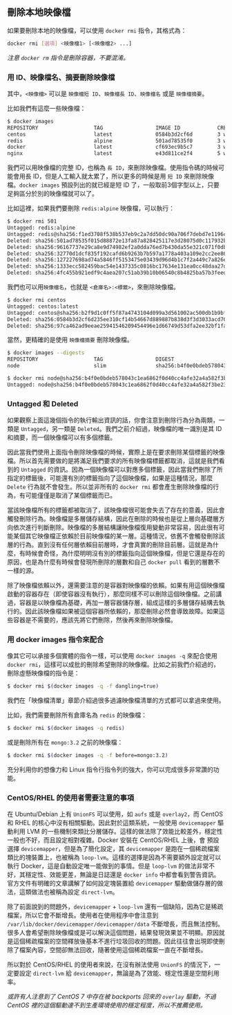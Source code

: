 ## 刪除本地映像檔

如果要刪除本地的映像檔，可以使用 `docker rmi` 指令，其格式為：

```bash
docker rmi [選項] <映像檔1> [<映像檔2> ...]
```

*注意 `docker rm` 指令是刪除容器，不要混淆。*

### 用 ID、映像檔名、摘要刪除映像檔

其中，`<映像檔>` 可以是 `映像檔短 ID`、`映像檔長 ID`、`映像檔名` 或是 `映像檔摘要`。

比如我們有這麼一些映像檔：

```bash
$ docker images
REPOSITORY                  TAG                 IMAGE ID            CREATED             SIZE
centos                      latest              0584b3d2cf6d        3 weeks ago         196.5 MB
redis                       alpine              501ad78535f0        3 weeks ago         21.03 MB
docker                      latest              cf693ec9b5c7        3 weeks ago         105.1 MB
nginx                       latest              e43d811ce2f4        5 weeks ago         181.5 MB
```

我們可以用映像檔的完整 ID，也稱為 `長 ID`，來刪除映像檔。使用指令碼的時候可能會用長 ID，但是人工輸入就太累了，所以更多的時候是用 `短 ID` 來刪除映像檔。`docker images`  預設列出的就已經是短 ID 了，一般取前3個字型以上，只要足夠區分於別的映像檔就可以了。

比如這裡，如果我們要刪除 `redis:alpine` 映像檔，可以執行：

```bash
$ docker rmi 501
Untagged: redis:alpine
Untagged: redis@sha256:f1ed3708f538b537eb9c2a7dd50dc90a706f7debd7e1196c9264edeea521a86d
Deleted: sha256:501ad78535f015d88872e13fa87a828425117e3d28075d0c117932b05bf189b7
Deleted: sha256:96167737e29ca8e9d74982ef2a0dda76ed7b430da55e321c071f0dbff8c2899b
Deleted: sha256:32770d1dcf835f192cafd6b9263b7b597a1778a403a109e2cc2ee866f74adf23
Deleted: sha256:127227698ad74a5846ff5153475e03439d96d4b1c7f2a449c7a826ef74a2d2fa
Deleted: sha256:1333ecc582459bac54e1437335c0816bc17634e131ea0cc48daa27d32c75eab3
Deleted: sha256:4fc455b921edf9c4aea207c51ab39b10b06540c8b4825ba57b3feed1668fa7c7
```

我們也可以用`映像檔名`，也就是 `<倉庫名>:<標籤>`，來刪除映像檔。

```bash
$ docker rmi centos
Untagged: centos:latest
Untagged: centos@sha256:b2f9d1c0ff5f87a4743104d099a3d561002ac500db1b9bfa02a783a46e0d366c
Deleted: sha256:0584b3d2cf6d235ee310cf14b54667d889887b838d3f3d3033acd70fc3c48b8a
Deleted: sha256:97ca462ad9eeae25941546209454496e1d66749d53dfa2ee32bf1faabd239d38
```

當然，更精確的是使用 `映像檔摘要` 刪除映像檔。

```bash
$ docker images --digests
REPOSITORY                  TAG                 DIGEST                                                                    IMAGE ID            CREATED             SIZE
node                        slim                sha256:b4f0e0bdeb578043c1ea6862f0d40cc4afe32a4a582f3be235a3b164422be228   6e0c4c8e3913        3 weeks ago         214 MB

$ docker rmi node@sha256:b4f0e0bdeb578043c1ea6862f0d40cc4afe32a4a582f3be235a3b164422be228
Untagged: node@sha256:b4f0e0bdeb578043c1ea6862f0d40cc4afe32a4a582f3be235a3b164422be228
```

### Untagged 和 Deleted

如果觀察上面這幾個指令的執行輸出資訊的話，你會注意到刪除行為分為兩類，一類是 `Untagged`，另一類是 `Deleted`。我們之前介紹過，映像檔的唯一識別是其 ID 和摘要，而一個映像檔可以有多個標籤。

因此當我們使用上面指令刪除映像檔的時候，實際上是在要求刪除某個標籤的映像檔。所以首先需要做的是將滿足我們要求的所有映像檔標籤都取消，這就是我們看到的 `Untagged` 的資訊。因為一個映像檔可以對應多個標籤，因此當我們刪除了所指定的標籤後，可能還有別的標籤指向了這個映像檔，如果是這種情況，那麼 `Delete` 行為就不會發生。所以並非所有的 `docker rmi` 都會產生刪除映像檔的行為，有可能僅僅是取消了某個標籤而已。

當該映像檔所有的標籤都被取消了，該映像檔很可能會失去了存在的意義，因此會觸發刪除行為。映像檔是多層儲存結構，因此在刪除的時候也是從上層向基礎層方向依次進行判斷刪除。映像檔的多層結構讓映像檔復用變動非常容易，因此很有可能某個其它映像檔正依賴於目前映像檔的某一層。這種情況，依舊不會觸發刪除該層的行為。直到沒有任何層依賴目前層時，才會真實的刪除目前層。這就是為什麼，有時候會奇怪，為什麼明明沒有別的標籤指向這個映像檔，但是它還是存在的原因，也是為什麼有時候會發現所刪除的層數和自己 `docker pull` 看到的層數不一樣的源。

除了映像檔依賴以外，還需要注意的是容器對映像檔的依賴。如果有用這個映像檔啟動的容器存在（即使容器沒有執行），那麼同樣不可以刪除這個映像檔。之前講過，容器是以映像檔為基礎，再加一層容器儲存層，組成這樣的多層儲存結構去執行的。因此該映像檔如果被這個容器所依賴的，那麼刪除必然會導致故障。如果這些容器是不需要的，應該先將它們刪除，然後再來刪除映像檔。

### 用 docker images 指令來配合

像其它可以承接多個實體的指令一樣，可以使用 `docker images -q` 來配合使用 `docker rmi`，這樣可以成批的刪除希望刪除的映像檔。比如之前我們介紹過的，刪除虛懸映像檔的指令是：

```bash
$ docker rmi $(docker images -q -f dangling=true)
```

我們在「映像檔清單」章節介紹過很多過濾映像檔清單的方式都可以拿過來使用。

比如，我們需要刪除所有倉庫名為 `redis` 的映像檔：

```bash
$ docker rmi $(docker images -q redis)
```

或是刪除所有在 `mongo:3.2` 之前的映像檔：

```bash
$ docker rmi $(docker images -q -f before=mongo:3.2)
```

充分利用你的想像力和 Linux 指令行指令列的強大，你可以完成很多非常讚的功能。

### CentOS/RHEL 的使用者需要注意的事項

在 Ubuntu/Debian 上有 `UnionFS` 可以使用，如 `aufs` 或是 `overlay2`，而 CentOS 和 RHEL 的核心中沒有相關驅動。因此對於這類系統，一般使用 `devicemapper` 驅動利用 LVM 的一些機制來類比分層儲存。這樣的做法除了效能比較差外，穩定性一般也不好，而且設定相對複雜。Docker 安裝在 CentOS/RHEL 上後，會 預設選擇 `devicemapper`，但是為了簡化設定，其 `devicemapper` 是跑在一個稀疏檔案類比的塊裝置上，也被稱為 `loop-lvm`。這樣的選擇是因為不需要額外設定就可以執行 Docker，這是自動設定唯一能做到的事情。但是 `loop-lvm` 的做法非常不好，其穩定性、效能更差，無論是日誌還是 `docker info` 中都會看到警告資訊。官方文件有明確的文章講解了如何設定塊裝置給 `devicemapper` 驅動做儲存層的做法，這類做法也被稱為設定 `direct-lvm`。

除了前面說到的問題外，`devicemapper` + `loop-lvm` 還有一個缺陷，因為它是稀疏檔案，所以它會不斷增長。使用者在使用程序中會注意到 `/var/lib/docker/devicemapper/devicemapper/data` 不斷增長，而且無法控制。很多人會希望刪除映像檔或是可以解決這個問題，結果發現效果並不明顯。原因就是這個稀疏檔案的空間釋放後基本不進行垃圾回收的問題。因此往往會出現即使刪除了檔案內容，空間卻無法回收，隨著使用這個稀疏檔案一直在不斷增長。

所以對於 CentOS/RHEL 的使用者來說，在沒有辦法使用 `UnionFS` 的情況下，一定要設定 `direct-lvm` 給 `devicemapper`，無論是為了效能、穩定性還是空間利用率。

*或許有人注意到了 CentOS 7 中存在被 backports 回來的 `overlay` 驅動，不過 CentOS 裡的這個驅動達不到生產環境使用的穩定程度，所以不推薦使用。*
